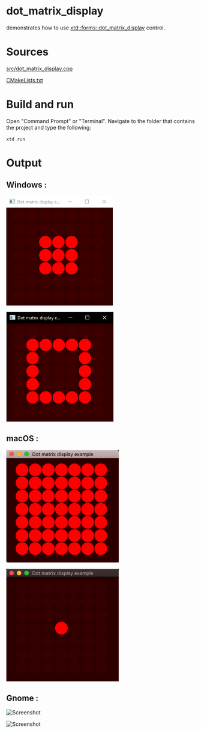 # dot_matrix_display

demonstrates how to use [xtd::forms::dot_matrix_display](../../../src/xtd_forms/include/xtd/forms/dot_matrix_display.hpp) control.

# Sources

[src/dot_matrix_display.cpp](src/dot_matrix_display.cpp)

[CMakeLists.txt](CMakeLists.txt)

# Build and run

Open "Command Prompt" or "Terminal". Navigate to the folder that contains the project and type the following:

```shell
xtd run
```

# Output

## Windows :

![Screenshot](../../../docs/pictures/examples/dot_matrix_display_w.png)

![Screenshot](../../../docs/pictures/examples/dot_matrix_display_wd.png)

## macOS :

![Screenshot](../../../docs/pictures/examples/dot_matrix_display_m.png)

![Screenshot](../../../docs/pictures/examples/dot_matrix_display_md.png)

## Gnome :

![Screenshot](../../../docs/pictures/examples/dot_matrix_display_g.png)

![Screenshot](../../../docs/pictures/examples/dot_matrix_display_gd.png)
